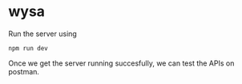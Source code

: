 # wysa

Run the server using

```
npm run dev
```

Once we get the server running succesfully, we can test the APIs on postman.
